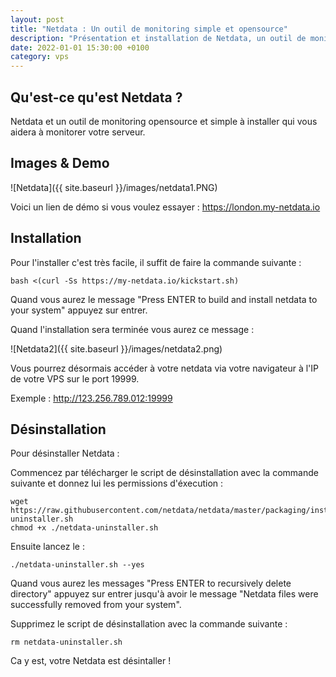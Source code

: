 ```yaml
---
layout: post
title: "Netdata : Un outil de monitoring simple et opensource"
description: "Présentation et installation de Netdata, un outil de monitoring simple et opensource"
date: 2022-01-01 15:30:00 +0100
category: vps
---
```


## Qu'est-ce qu'est Netdata ?

Netdata et un outil de monitoring opensource et simple à installer qui vous aidera à monitorer votre serveur.

## Images & Demo

![Netdata]({{ site.baseurl }}/images/netdata1.PNG)

Voici un lien de démo si vous voulez essayer : https://london.my-netdata.io

## Installation

Pour l'installer c'est très facile, il suffit de faire la commande suivante : 

``bash <(curl -Ss https://my-netdata.io/kickstart.sh)``

Quand vous aurez le message "Press ENTER to build and install netdata to your system" appuyez sur entrer.

Quand l'installation sera terminée vous aurez ce message :

![Netdata2]({{ site.baseurl }}/images/netdata2.png)

Vous pourrez désormais accéder à votre netdata via votre navigateur à l'IP de votre VPS sur le port 19999.

Exemple : http://123.256.789.012:19999

## Désinstallation

Pour désinstaller Netdata :

Commencez par télécharger le script de désinstallation avec la commande suivante et donnez lui les permissions d'éxecution :

```
wget https://raw.githubusercontent.com/netdata/netdata/master/packaging/installer/netdata-uninstaller.sh
chmod +x ./netdata-uninstaller.sh
```

Ensuite lancez le :

```./netdata-uninstaller.sh --yes```

Quand vous aurez les messages "Press ENTER to recursively delete directory" appuyez sur entrer jusqu'à avoir le message "Netdata files were successfully removed from your system".

Supprimez le script de désinstallation avec la commande suivante :

```rm netdata-uninstaller.sh```

Ca y est, votre Netdata est désintaller !
